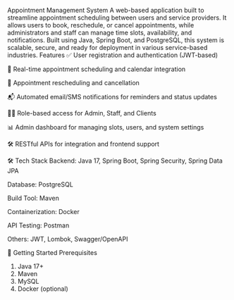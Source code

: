 Appointment Management System
A web-based application built to streamline appointment scheduling between users and service providers. It allows users to book, reschedule, or cancel appointments, while administrators and staff can manage time slots, availability, and notifications. Built using Java, Spring Boot, and PostgreSQL, this system is scalable, secure, and ready for deployment in various service-based industries.
Features
✅ User registration and authentication (JWT-based)

📅 Real-time appointment scheduling and calendar integration

🔁 Appointment rescheduling and cancellation

📬 Automated email/SMS notifications for reminders and status updates

🧑‍⚕️ Role-based access for Admin, Staff, and Clients

📊 Admin dashboard for managing slots, users, and system settings

🛠️ RESTful APIs for integration and frontend support

🛠️ Tech Stack
Backend: Java 17, Spring Boot, Spring Security, Spring Data JPA

Database: PostgreSQL

Build Tool: Maven

Containerization: Docker

API Testing: Postman

Others: JWT, Lombok, Swagger/OpenAPI


🚀 Getting Started
Prerequisites
1. Java 17+
2. Maven
3. MySQL
4. Docker (optional)
